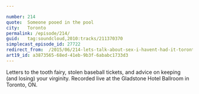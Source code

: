 ```yaml
---

number: 214
quote:  Someone pooed in the pool
city:   Toronto
permalink: /episode/214/
guid:   tag:soundcloud,2010:tracks/211370370
simplecast_episode_id: 27722
redirect_from:  /2015/06/214-lets-talk-about-sex-i-havent-had-it-toronto/
art19_id: a3873565-68ed-41eb-9b3f-6ababc1733d3
---
```


Letters to the tooth fairy, stolen baseball tickets, and advice on keeping (and losing) your virginity. Recorded live at the Gladstone Hotel Ballroom in Toronto, ON.

